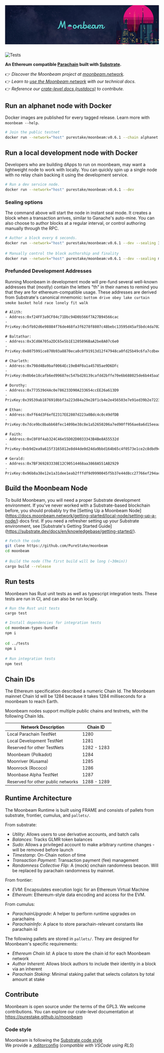 # ![Moonbeam](media/moonbeam-cover.jpg)

![Tests](https://github.com/PureStake/moonbeam/workflows/Release/badge.svg)

**An Ethereum compatible [Parachain](https://polkadot.network/technology/) built with [Substrate](https://substrate.dev).**

👉 _Discover the Moonbeam project at [moonbeam.network](https://moonbeam.network)._<br>
👉 _Learn to [use the Moonbeam network](https://docs.moonbeam.network/) with our technical docs._<br>
👉 _Reference our [crate-level docs (rustdocs)](https://purestake.github.io) to contribute._

## Run an alphanet node with Docker

Docker images are published for every tagged release. Learn more with `moonbeam --help`.

```bash
# Join the public testnet
docker run --network="host" purestake/moonbeam:v0.6.1 --chain alphanet
```

## Run a local development node with Docker

Developers who are building dApps to run on moonbeam, may want a lightweight node to work with
locally. You can quickly spin up a single node with no relay chain backing it using the development
service.

```bash
# Run a dev service node.
docker run --network="host" purestake/moonbeam:v0.6.1 --dev
```

### Sealing options

The command above will start the node in instant seal mode. It creates a block when a transaction arrives, similar to Ganache's auto-mine. You can also choose to author blocks at a regular interval, or control authoring manually through the RPC.

```bash
# Author a block every 6 seconds.
docker run --network="host" purestake/moonbeam:v0.6.1 --dev --sealing 3000

# Manually control the block authorship and finality
docker run --network="host" purestake/moonbeam:v0.6.1 --dev --sealing manual
```

### Prefunded Development Addresses

Running Moonbeam in development mode will pre-fund several well-known addresses that (mostly) contain the letters "th" in their names to remind you that they are for ethereum-compatible usage. These addresses are derived from
Substrate's canonical mnemonic: `bottom drive obey lake curtain smoke basket hold race lonely fit walk`

```
# Alith:
- Address:0xf24FF3a9CF04c71Dbc94D0b566f7A27B94566cac
- PrivKey:0x5fb92d6e98884f76de468fa3f6278f8807c48bebc13595d45af5bdc4da702133

# Baltathar:
- Address:0x3Cd0A705a2DC65e5b1E1205896BaA2be8A07c6e0
- PrivKey:0x8075991ce870b93a8870eca0c0f91913d12f47948ca0fd25b49c6fa7cdbeee8b

# Charleth:
- Address:0x798d4Ba9baf0064Ec19eB4F0a1a45785ae9D6DFc
- PrivKey:0x0b6e18cafb6ed99687ec547bd28139cafdd2bffe70e6b688025de6b445aa5c5b

# Dorothy:
- Address:0x773539d4Ac0e786233D90A233654ccEE26a613D9
- PrivKey:0x39539ab1876910bbf3a223d84a29e28f1cb4e2e456503e7e91ed39b2e7223d68

# Ethan:
- Address:0xFf64d3F6efE2317EE2807d223a0Bdc4c0c49dfDB
- PrivKey:0x7dce9bc8babb68fec1409be38c8e1a52650206a7ed90ff956ae8a6d15eeaaef4

# Faith:
- Address:0xC0F0f4ab324C46e55D02D0033343B4Be8A55532d
- PrivKey:0xb9d2ea9a615f3165812e8d44de0d24da9bbd164b65c4f0573e1ce2c8dbd9c8df

# Gerald:
- Address:0x7BF369283338E12C90514468aa3868A551AB2929
- PrivKey:0x96b8a38e12e1a31dee1eab2fffdf9d9990045f5b37e44d8cc27766ef294acf18
```

## Build the Moonbeam Node

To build Moonbeam, you will need a proper Substrate development environment. If you've never worked
with a Substrate-based blockchain before, you should probably try the [Setting Up a Moonbeam Node]
(https://docs.moonbeam.network/getting-started/local-node/setting-up-a-node/) docs first. If you
need a refresher setting up your Substrate environment, see [Substrate's Getting Started Guide]
(https://substrate.dev/docs/en/knowledgebase/getting-started/).

```bash
# Fetch the code
git clone https://github.com/PureStake/moonbeam
cd moonbeam

# Build the node (The first build will be long (~30min))
cargo build --release
```

## Run tests

Moonbeam has Rust unit tests as well as typescript integration tests. These tests are run in CI, and can also be run locally.

```bash
# Run the Rust unit tests
cargo test
```

```bash
# Install dependencies for integration tests
cd moonbeam-types-bundle
npm i

cd ../tests
npm i

# Run integration tests
npm test
```

## Chain IDs

The Ethereum specification described a numeric Chain Id. The Moonbeam mainnet Chain Id will be 1284
because it takes 1284 milliseconds for a moonbeam to reach Earth.

Moonbeam nodes support multiple public chains and testnets, with the following Chain Ids.

| Network Description                | Chain ID    |
| ---------------------------------- | ----------- |
| Local Parachain TestNet            | 1280        |
| Local Development TestNet          | 1281        |
| Reserved for other TestNets        | 1282 - 1283 |
| Moonbeam (Polkadot)                | 1284        |
| Moonriver (Kusama)                 | 1285        |
| Moonrock (Rococo)                  | 1286        |
| Moonbase Alpha TestNet             | 1287        |
| Reserved for other public networks | 1288 - 1289 |

## Runtime Architecture

The Moonbeam Runtime is built using FRAME and consists of pallets from substrate, frontier, cumulus, and `pallets/`.

From substrate:

- _Utility_: Allows users to use derivative accounts, and batch calls
- _Balances_: Tracks GLMR token balances
- _Sudo_: Allows a privileged account to make arbitrary runtime changes - will be removed before
  launch
- _Timestamp_: On-Chain notion of time
- _Transaction Payment_: Transaction payment (fee) management
- _Randomness Collective Flip_: A (mock) onchain randomness beacon. Will be replaced by parachain
  randomness by mainnet.

From frontier:

- _EVM_: Encapsulates execution logic for an Ethereum Virtual Machine
- _Ethereum_: Ethereum-style data encoding and access for the EVM.

From cumulus:

- _ParachainUpgrade_: A helper to perform runtime upgrades on parachains
- _ParachainInfo_: A place to store parachain-relevant constants like parachain id

The following pallets are stored in `pallets/`. They are designed for Moonbeam's specific requirements:

- _Ethereum Chain Id_: A place to store the chain id for each Moonbeam network
- _Author Inherent_: Allows block authors to include their identity in a block via an inherent
- _Parachain Staking_: Minimal staking pallet that selects collators by total amount at stake

## Contribute

Moonbeam is open source under the terms of the GPL3. We welcome contributions. You can explore our
crate-level documentation at https://purestake.github.io/moonbeam

### Code style

Moonbeam is following the
[Substrate code style](https://github.com/paritytech/substrate/blob/master/docs/STYLE_GUIDE.md)  
We provide a [.editorconfig](.editorconfig) (_compatible with VSCode using RLS_)
